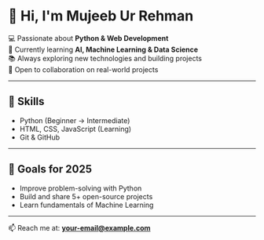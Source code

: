 # 👋 Hi, I'm Mujeeb Ur Rehman  

💻 Passionate about **Python & Web Development**  
🚀 Currently learning **AI, Machine Learning & Data Science**  
📚 Always exploring new technologies and building projects  
🤝 Open to collaboration on real-world projects  

---

## 🔧 Skills
- Python (Beginner → Intermediate)  
- HTML, CSS, JavaScript (Learning)  
- Git & GitHub   

---

## 🎯 Goals for 2025
- Improve problem-solving with Python  
- Build and share 5+ open-source projects  
- Learn fundamentals of Machine Learning  

---

📫 Reach me at: **your-email@example.com**
